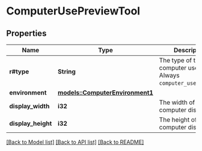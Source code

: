 # ComputerUsePreviewTool

## Properties

Name | Type | Description | Notes
------------ | ------------- | ------------- | -------------
**r#type** | **String** | The type of the computer use tool. Always `computer_use_preview`. | 
**environment** | [**models::ComputerEnvironment1**](ComputerEnvironment1.md) |  | 
**display_width** | **i32** | The width of the computer display. | 
**display_height** | **i32** | The height of the computer display. | 

[[Back to Model list]](../README.md#documentation-for-models) [[Back to API list]](../README.md#documentation-for-api-endpoints) [[Back to README]](../README.md)


